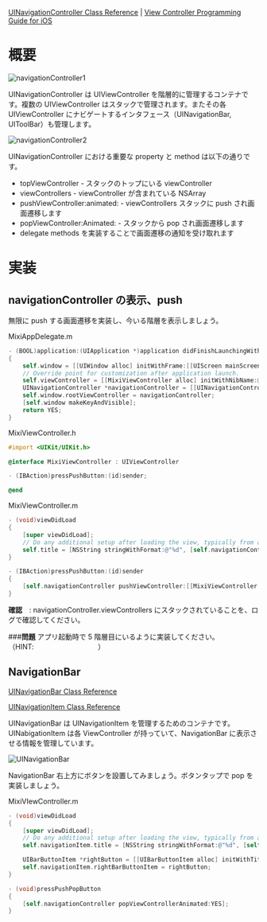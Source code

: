 [UINavigationController Class Reference](http://developer.apple.com/library/ios/#documentation/uikit/reference/UINavigationController_Class/Reference/Reference.html) | [View Controller Programming Guide for iOS](http://developer.apple.com/library/ios/featuredarticles/ViewControllerPGforiPhoneOS/ViewControllerPGforiOS.pdf)

# 概要

![navigationController1](https://raw.github.com/mixi-inc/iOSTraining/master/Doc/Images/2.1/navigationController1.png)

UINavigationController は UIViewController を階層的に管理するコンテナです。複数の UIViewController はスタックで管理されます。またその各 UIViewController にナビゲートするインタフェース（UINavigationBar, UIToolBar）も管理します。

![navigationController2](https://raw.github.com/mixi-inc/iOSTraining/master/Doc/Images/2.1/navigationCOntroller2.png)

UINavigationController における重要な property と method は以下の通りです。

- topViewController - スタックのトップにいる viewController
- viewControllers - viewController が含まれている NSArray
- pushViewController:animated: - viewControllers スタックに push され画面遷移します
- popViewController:Animated: - スタックから pop され画面遷移します
- delegate methods を実装することで画面遷移の通知を受け取れます

# 実装
## navigationController の表示、push

無限に push する画面遷移を実装し、今いる階層を表示しましょう。

MixiAppDelegate.m
```objective-c
- (BOOL)application:(UIApplication *)application didFinishLaunchingWithOptions:(NSDictionary *)launchOptions
{
    self.window = [[UIWindow alloc] initWithFrame:[[UIScreen mainScreen] bounds]];
    // Override point for customization after application launch.
    self.viewController = [[MixiViewController alloc] initWithNibName:@"MixiViewController" bundle:nil];
    UINavigationController *navigationController = [[UINavigationController alloc] initWithRootViewController:_viewController];
    self.window.rootViewController = navigationController;
    [self.window makeKeyAndVisible];
    return YES;
}
```

MixiViewController.h
```objective-c
#import <UIKit/UIKit.h>

@interface MixiViewController : UIViewController

- (IBAction)pressPushButton:(id)sender;

@end
```

MixiViewController.m
```objective-c
- (void)viewDidLoad
{
    [super viewDidLoad];
	// Do any additional setup after loading the view, typically from a nib.
    self.title = [NSString stringWithFormat:@"%d", [self.navigationController.viewControllers count]];
}

- (IBAction)pressPushButton:(id)sender
{
    [self.navigationController pushViewController:[[MixiViewController alloc] init] animated:YES];
}
```

**確認**　: navigationController.viewControllers にスタックされていることを、ログで確認してください。

###**問題**
アプリ起動時で 5 階層目にいるように実装してください。
（HINT:<font color="#ffffff">setViewControllers:</font>）

## NavigationBar
[UINavigationBar Class Reference](http://developer.apple.com/library/ios/#documentation/uikit/reference/UINavigationBar_Class/Reference/UINavigationBar.html)

[UINavigationItem Class Reference](http://developer.apple.com/library/ios/#documentation/uikit/reference/UINavigationItem_Class/Reference/UINavigationItem.html)

UINavigationBar は UINavigationItem を管理するためのコンテナです。UINabigationItem は各 ViewController が持っていて、NavigationBar に表示させる情報を管理しています。

![UINavigationBar](https://raw.github.com/mixi-inc/iOSTraining/master/Doc/Images/2.1/UINavigationBar.png)

NavigationBar 右上方にボタンを設置してみましょう。ボタンタップで pop を実装しましょう。

MixiVIewController.m
```objective-c
- (void)viewDidLoad
{
    [super viewDidLoad];
	// Do any additional setup after loading the view, typically from a nib.
    self.navigationItem.title = [NSString stringWithFormat:@"%d", [self.navigationController.viewControllers count]];

    UIBarButtonItem *rightButton = [[UIBarButtonItem alloc] initWithTitle:@"pop" style:UIBarButtonItemStylePlain target:self action:nil];
    self.navigationItem.rightBarButtonItem = rightButton;
}

- (void)pressPushPopButton
{
    [self.navigationController popViewControllerAnimated:YES];
}
```